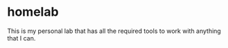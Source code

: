 # homelab
This is my personal lab that has all the required tools to work with anything that I can.
